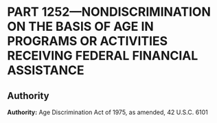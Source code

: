 # PART 1252—NONDISCRIMINATION ON THE BASIS OF AGE IN PROGRAMS OR ACTIVITIES RECEIVING FEDERAL FINANCIAL ASSISTANCE


## Authority

**Authority:** Age Discrimination Act of 1975, as amended, 42 U.S.C. 6101 

